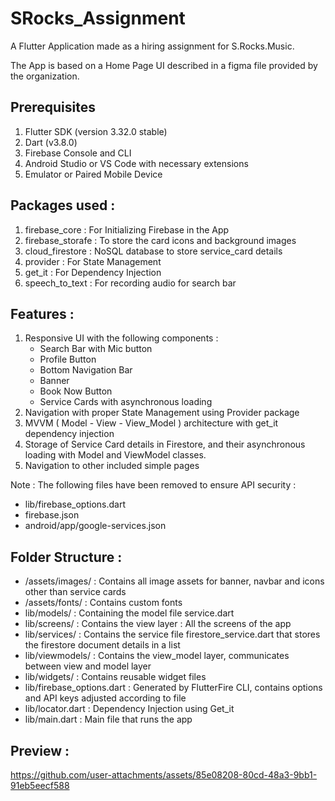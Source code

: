# SRocks_Assignment

A Flutter Application made as a hiring assignment for S.Rocks.Music.

The App is based on a Home Page UI described in a figma file provided by the organization.

## Prerequisites

1. Flutter SDK (version 3.32.0 stable)
2. Dart (v3.8.0)
3. Firebase Console and CLI
4. Android Studio or VS Code with necessary extensions
5. Emulator or Paired Mobile Device

## Packages used :

1. firebase_core : For Initializing Firebase in the App
2. firebase_storafe : To store the card icons and background images
3. cloud_firestore : NoSQL database to store service_card details
4. provider : For State Management
5. get_it : For Dependency Injection
6. speech_to_text : For recording audio for search bar

## Features :
1. Responsive UI with the following components :
    - Search Bar with Mic button
    - Profile Button
    - Bottom Navigation Bar
    - Banner
    - Book Now Button
    - Service Cards with asynchronous loading
2. Navigation with proper State Management using Provider package
3. MVVM ( Model - View - View_Model ) architecture with get_it dependency injection
4. Storage of Service Card details in Firestore, and their asynchronous loading with Model and ViewModel classes.
5. Navigation to other included simple pages

Note : The following files have been removed to ensure API security :
- lib/firebase_options.dart
- firebase.json
- android/app/google-services.json

## Folder Structure :
- /assets/images/ : Contains all image assets for banner, navbar and icons other than service cards
- /assets/fonts/ : Contains custom fonts
- lib/models/ : Containing the model file service.dart
- lib/screens/ : Contains the view layer : All the screens of the app
- lib/services/ : Contains the service file firestore_service.dart that stores the firestore document details in a list
- lib/viewmodels/ : Contains the view_model layer, communicates between view and model layer
- lib/widgets/ : Contains reusable widget files
- lib/firebase_options.dart : Generated by FlutterFire CLI, contains options and API keys adjusted according to file
- lib/locator.dart : Dependency Injection using Get_it
- lib/main.dart : Main file that runs the app

## Preview :


https://github.com/user-attachments/assets/85e08208-80cd-48a3-9bb1-91eb5eecf588


